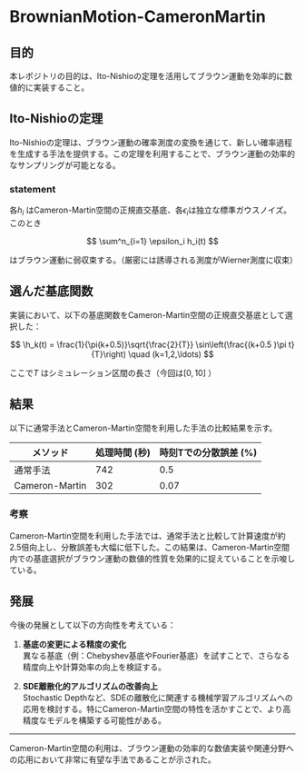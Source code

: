 
# BrownianMotion-CameronMartin

## 目的
本レポジトリの目的は、Ito-Nishioの定理を活用してブラウン運動を効率的に数値的に実装すること。

## Ito-Nishioの定理  
Ito-Nishioの定理は、ブラウン運動の確率測度の変換を通じて、新しい確率過程を生成する手法を提供する。この定理を利用することで、ブラウン運動の効率的なサンプリングが可能となる。

### statement
各$`h_i`$ はCameron-Martin空間の正規直交基底、各$`\epsilon_i`$は独立な標準ガウスノイズ。このとき

$$
\sum^n_{i=1} \epsilon_i h_i(t)
$$

はブラウン運動に弱収束する。（厳密には誘導される測度がWierner測度に収束）

## 選んだ基底関数
実装において、以下の基底関数をCameron-Martin空間の正規直交基底として選択した：

$$
\h_k(t) = \frac{1}{\pi(k+0.5)}\sqrt{\frac{2}{T}} \sin\left(\frac{(k+0.5 )\pi t}{T}\right) \quad (k=1,2,\ldots)
$$

ここで$`T`$ はシミュレーション区間の長さ（今回は$`[0,10]`$ ）

## 結果
以下に通常手法とCameron-Martin空間を利用した手法の比較結果を示す。

| メソッド       | 処理時間 (秒) | 時刻Tでの分散誤差 (%) |
|----------------|---------------|--------------|
| 通常手法       | 742           | 0.5          |
| Cameron-Martin | 302           | 0.07         |

### 考察
Cameron-Martin空間を利用した手法では、通常手法と比較して計算速度が約2.5倍向上し、分散誤差も大幅に低下した。この結果は、Cameron-Martin空間内での基底選択がブラウン運動の数値的性質を効果的に捉えていることを示唆している。

## 発展
今後の発展として以下の方向性を考えている：
1. **基底の変更による精度の変化**  
   異なる基底（例：Chebyshev基底やFourier基底）を試すことで、さらなる精度向上や計算効率の向上を検証する。

2. **SDE離散化的アルゴリズムの改善向上**  
   Stochastic Depthなど、SDEの離散化に関連する機械学習アルゴリズムへの応用を検討する。特にCameron-Martin空間の特性を活かすことで、より高精度なモデルを構築する可能性がある。

---

Cameron-Martin空間の利用は、ブラウン運動の効率的な数値実装や関連分野への応用において非常に有望な手法であることが示された。
